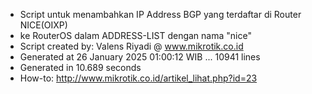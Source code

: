 - Script untuk menambahkan IP Address BGP yang terdaftar di Router NICE(OIXP)
- ke RouterOS dalam ADDRESS-LIST dengan nama "nice"
- Script created by: Valens Riyadi @ www.mikrotik.co.id
- Generated at 26 January 2025 01:00:12 WIB ... 10941 lines
- Generated in 10.689 seconds
- How-to: http://www.mikrotik.co.id/artikel_lihat.php?id=23
